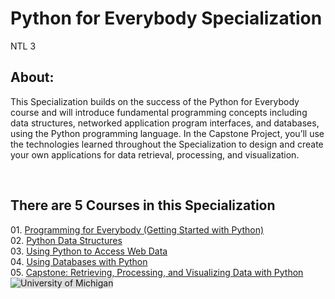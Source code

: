 # Python for Everybody Specialization
<p>NTL 3 <p>
  <h2>About:</h2>
  <p>This Specialization builds on the success of the Python for Everybody course and will introduce fundamental programming concepts including data structures, networked application program interfaces, and databases, using the Python programming language. In the Capstone Project, you’ll use the technologies learned throughout the Specialization to design and create your own applications for data retrieval, processing, and visualization.</p><br>
 
 <h2>There are 5 Courses in this Specialization</h2>
 01. <a href="https://www.coursera.org/learn/python?specialization=python">Programming for Everybody (Getting Started with Python)</a><br>
 02. <a href="https://www.coursera.org/learn/python-data?specialization=python">Python Data Structures</a><br>
 03. <a href="https://www.coursera.org/learn/python-network-data?specialization=python">Using Python to Access Web Data</a><br>
 04. <a href="https://www.coursera.org/learn/python-databases?specialization=python">Using Databases with Python</a><br>
 05. <a href="https://www.coursera.org/learn/python-data-visualization">Capstone: Retrieving, Processing, and Visualizing Data with Python</a><br>

<img src="https://s3.amazonaws.com/coursera_assets/xdp/umich.svg"  style="background: #ddd;" alt="University of Michigan"/>
